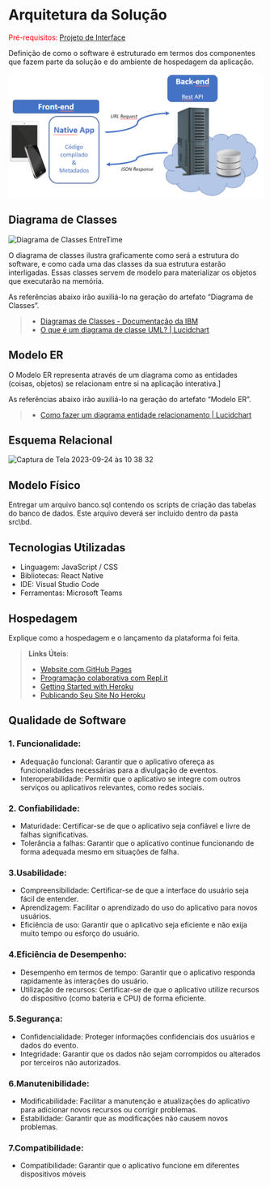 # Arquitetura da Solução

<span style="color:red">Pré-requisitos: <a href="3-Projeto de Interface.md"> Projeto de Interface</a></span>

Definição de como o software é estruturado em termos dos componentes que fazem parte da solução e do ambiente de hospedagem da aplicação.

![Arquitetura da Solução](img/02-mob-arch.png)

## Diagrama de Classes

![Diagrama de Classes EntreTime](https://github.com/ICEI-PUC-Minas-PMV-ADS/pmv-ads-2023-2-e3-proj-mov-t1-entre-time/assets/98750413/58b1fa9f-2784-43d7-9eb5-5eccbcb1d50a)

O diagrama de classes ilustra graficamente como será a estrutura do software, e como cada uma das classes da sua estrutura estarão interligadas. Essas classes servem de modelo para materializar os objetos que executarão na memória.

As referências abaixo irão auxiliá-lo na geração do artefato “Diagrama de Classes”.

> - [Diagramas de Classes - Documentação da IBM](https://www.ibm.com/docs/pt-br/rational-soft-arch/9.6.1?topic=diagrams-class)
> - [O que é um diagrama de classe UML? | Lucidchart](https://www.lucidchart.com/pages/pt/o-que-e-diagrama-de-classe-uml)

## Modelo ER

O Modelo ER representa através de um diagrama como as entidades (coisas, objetos) se relacionam entre si na aplicação interativa.]

As referências abaixo irão auxiliá-lo na geração do artefato “Modelo ER”.

> - [Como fazer um diagrama entidade relacionamento | Lucidchart](https://www.lucidchart.com/pages/pt/como-fazer-um-diagrama-entidade-relacionamento)

## Esquema Relacional

<img width="803" alt="Captura de Tela 2023-09-24 às 10 38 32" src="https://github.com/ICEI-PUC-Minas-PMV-ADS/pmv-ads-2023-2-e3-proj-mov-t1-entre-time/assets/82223068/ec10c07a-51b2-4c42-aca4-383adf336c08">

## Modelo Físico

Entregar um arquivo banco.sql contendo os scripts de criação das tabelas do banco de dados. Este arquivo deverá ser incluído dentro da pasta src\bd.

## Tecnologias Utilizadas

- Linguagem: JavaScript / CSS
- Bibliotecas: React Native
- IDE: Visual Studio Code
- Ferramentas: Microsoft Teams

## Hospedagem

Explique como a hospedagem e o lançamento da plataforma foi feita.

> **Links Úteis**:
>
> - [Website com GitHub Pages](https://pages.github.com/)
> - [Programação colaborativa com Repl.it](https://repl.it/)
> - [Getting Started with Heroku](https://devcenter.heroku.com/start)
> - [Publicando Seu Site No Heroku](http://pythonclub.com.br/publicando-seu-hello-world-no-heroku.html)

## Qualidade de Software

### 1. Funcionalidade:
- Adequação funcional: Garantir que o aplicativo ofereça as funcionalidades necessárias para a divulgação de eventos.
- Interoperabilidade: Permitir que o aplicativo se integre com outros serviços ou aplicativos relevantes, como redes sociais.

### 2. Confiabilidade:
- Maturidade: Certificar-se de que o aplicativo seja confiável e livre de falhas significativas.
- Tolerância a falhas: Garantir que o aplicativo continue funcionando de forma adequada mesmo em situações de falha.

### 3.Usabilidade:
- Compreensibilidade: Certificar-se de que a interface do usuário seja fácil de entender.
- Aprendizagem: Facilitar o aprendizado do uso do aplicativo para novos usuários.
- Eficiência de uso: Garantir que o aplicativo seja eficiente e não exija muito tempo ou esforço do usuário.

### 4.Eficiência de Desempenho:
- Desempenho em termos de tempo: Garantir que o aplicativo responda rapidamente às interações do usuário.
- Utilização de recursos: Certificar-se de que o aplicativo utilize recursos do dispositivo (como bateria e CPU) de forma eficiente.

### 5.Segurança:
- Confidencialidade: Proteger informações confidenciais dos usuários e dados do evento.
- Integridade: Garantir que os dados não sejam corrompidos ou alterados por terceiros não autorizados.

### 6.Manutenibilidade:
- Modificabilidade: Facilitar a manutenção e atualizações do aplicativo para adicionar novos recursos ou corrigir problemas.
- Estabilidade: Garantir que as modificações não causem novos problemas.

### 7.Compatibilidade:
- Compatibilidade: Garantir que o aplicativo funcione em diferentes dispositivos móveis
